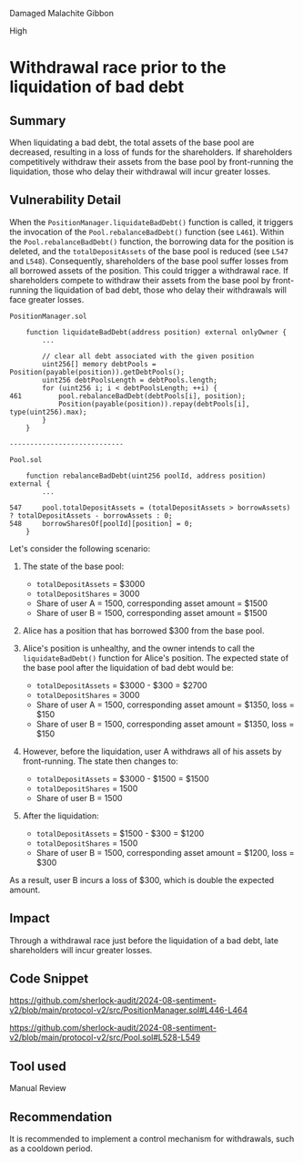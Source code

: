 Damaged Malachite Gibbon

High

# Withdrawal race prior to the liquidation of bad debt

## Summary

When liquidating a bad debt, the total assets of the base pool are decreased, resulting in a loss of funds for the shareholders. If shareholders competitively withdraw their assets from the base pool by front-running the liquidation, those who delay their withdrawal will incur greater losses.

## Vulnerability Detail

When the `PositionManager.liquidateBadDebt()` function is called, it triggers the invocation of the `Pool.rebalanceBadDebt()` function (see `L461`). Within the `Pool.rebalanceBadDebt()` function, the borrowing data for the position is deleted, and the `totalDepositAssets` of the base pool is reduced (see `L547` and `L548`). Consequently, shareholders of the base pool suffer losses from all borrowed assets of the position. This could trigger a withdrawal race. If shareholders compete to withdraw their assets from the base pool by front-running the liquidation of bad debt, those who delay their withdrawals will face greater losses.

```solidity
PositionManager.sol

    function liquidateBadDebt(address position) external onlyOwner {
        ...

        // clear all debt associated with the given position
        uint256[] memory debtPools = Position(payable(position)).getDebtPools();
        uint256 debtPoolsLength = debtPools.length;
        for (uint256 i; i < debtPoolsLength; ++i) {
461         pool.rebalanceBadDebt(debtPools[i], position);
            Position(payable(position)).repay(debtPools[i], type(uint256).max);
        }
    }

----------------------------

Pool.sol

    function rebalanceBadDebt(uint256 poolId, address position) external {
        ...

547     pool.totalDepositAssets = (totalDepositAssets > borrowAssets) ? totalDepositAssets - borrowAssets : 0;
548     borrowSharesOf[poolId][position] = 0;
    }
```

Let's consider the following scenario:

1. The state of the base pool:

    - `totalDepositAssets` = $3000
    - `totalDepositShares` = 3000
    - Share of user A = 1500, corresponding asset amount = $1500
    - Share of user B = 1500, corresponding asset amount = $1500
2. Alice has a position that has borrowed $300 from the base pool.

3. Alice's position is unhealthy, and the owner intends to call the `liquidateBadDebt()` function for Alice's position. The expected state of the base pool after the liquidation of bad debt would be:

    - `totalDepositAssets` = $3000 - $300 = $2700
    - `totalDepositShares` = 3000
    - Share of user A = 1500, corresponding asset amount = $1350, loss = $150
    - Share of user B = 1500, corresponding asset amount = $1350, loss = $150
4. However, before the liquidation, user A withdraws all of his assets by front-running. The state then changes to:

    - `totalDepositAssets` = $3000 - $1500 = $1500
    - `totalDepositShares` = 1500
    - Share of user B = 1500
5. After the liquidation:

    - `totalDepositAssets` = $1500 - $300 = $1200
    - `totalDepositShares` = 1500
    - Share of user B = 1500, corresponding asset amount = $1200, loss = $300

As a result, user B incurs a loss of $300, which is double the expected amount.

## Impact

Through a withdrawal race just before the liquidation of a bad debt, late shareholders will incur greater losses.

## Code Snippet

https://github.com/sherlock-audit/2024-08-sentiment-v2/blob/main/protocol-v2/src/PositionManager.sol#L446-L464

https://github.com/sherlock-audit/2024-08-sentiment-v2/blob/main/protocol-v2/src/Pool.sol#L528-L549

## Tool used

Manual Review

## Recommendation

It is recommended to implement a control mechanism for withdrawals, such as a cooldown period.